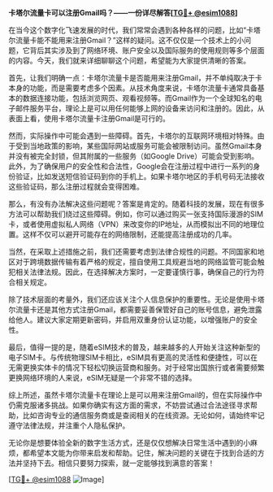 **卡塔尔流量卡可以注册Gmail吗？——一份详尽解答[[TG💪+ @esim1088](https://t.me/s/esim1088)]**

在当今这个数字化飞速发展的时代，我们常常会遇到各种各样的问题，比如“卡塔尔流量卡能不能用来注册Gmail？”这样的疑问。这不仅仅是一个技术上的小问题，它背后其实涉及到了网络环境、账户安全以及国际服务的使用规则等多个层面的内容。今天，我们就来详细聊聊这个问题，希望能为大家提供清晰的答案。

首先，让我们明确一点：卡塔尔流量卡是否能用来注册Gmail，并不单纯取决于卡本身的功能，而是需要考虑多个因素。从技术角度来说，卡塔尔流量卡通常具备基本的数据连接功能，包括浏览网页、观看视频等。而Gmail作为一个全球知名的电子邮件服务平台，理论上是可以用任何能够上网的设备来访问和注册的。因此，从表面上看，使用卡塔尔流量卡注册Gmail是可行的。

然而，实际操作中可能会遇到一些障碍。首先，卡塔尔的互联网环境相对特殊。由于受到当地政策的影响，某些国际网站或服务可能会被限制访问。虽然Gmail本身并没有被完全封锁，但其附属的一些服务（如Google Drive）可能会受到影响。此外，为了确保用户的安全性和合法性，Google会在注册过程中进行一系列的身份验证，比如发送短信验证码到你的手机上。如果卡塔尔地区的手机号码无法接收这些验证码，那么注册过程就会变得困难。

那么，有没有办法解决这些问题呢？答案是肯定的。随着科技的发展，现在有很多方法可以帮助我们绕过这些障碍。例如，你可以通过购买一张支持国际漫游的SIM卡，或者使用虚拟私人网络（VPN）来改变你的IP地址，从而模拟出不同的地理位置。这样不仅可以避开可能存在的网络限制，还能提高注册成功的几率。

当然，在采取上述措施之前，我们还需要考虑到法律合规性的问题。不同国家和地区对于跨境数据传输有着严格的规定，擅自使用工具规避当地的网络监管可能会触犯相关法律法规。因此，在选择解决方案时，一定要谨慎行事，确保自己的行为符合相关规定。

除了技术层面的考量外，我们还应该关注个人信息保护的重要性。无论是使用卡塔尔流量卡还是其他方式注册Gmail，都需要妥善保管好自己的账号信息，避免泄露给他人。建议大家定期更新密码，并启用双重身份认证功能，以增强账户的安全性。

最后，值得一提的是，随着eSIM技术的普及，越来越多的人开始关注这种新型的电子SIM卡。与传统物理SIM卡相比，eSIM具有更高的灵活性和便捷性，可以在无需更换实体卡的情况下轻松切换运营商和服务。对于经常出国旅行或者需要频繁更换网络环境的人来说，eSIM无疑是一个非常不错的选择。

综上所述，虽然卡塔尔流量卡在理论上是可以用来注册Gmail的，但在实际操作中仍需克服诸多挑战。如果你确实有这方面的需求，不妨尝试通过合法途径寻求帮助，比如咨询专业的通信服务商或是查阅相关的在线资源。无论如何，请始终牢记遵守法律法规，并注重个人隐私保护。

无论你是想要体验全新的数字生活方式，还是仅仅想解决日常生活中遇到的小麻烦，都希望本文能为你带来启发和帮助。记住，解决问题的关键在于找到合适的方法并坚持下去。相信只要努力探索，就一定能够找到满意的答案！

[[TG💪+ @esim1088](https://t.me/s/esim1088) ![Image](https://i.postimg.cc/4NQfJmqS/Snipaste-2025-05-13-00-14-12.png)]